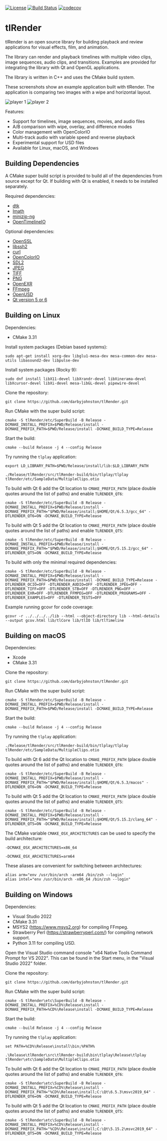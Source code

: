 [![License](https://img.shields.io/badge/License-BSD%203--Clause-blue.svg)](https://opensource.org/licenses/BSD-3-Clause)
[![Build Status](https://github.com/darbyjohnston/tlRender/actions/workflows/ci-workflow.yml/badge.svg)](https://github.com/darbyjohnston/tlRender/actions/workflows/ci-workflow.yml)
[![codecov](https://codecov.io/gh/codecov/example-cpp11-cmake/branch/master/graph/badge.svg)](https://codecov.io/gh/darbyjohnston/tlRender)

# tlRender

tlRender is an open source library for building playback and review
applications for visual effects, film, and animation.

The library can render and playback timelines with multiple video clips,
image sequences, audio clips, and transitions. Examples are provided for
integrating the library with Qt and OpenGL applications.

The library is written in C++ and uses the CMake build system.

These screenshots show an example application built with tlRender. The
application is comparing two images with a wipe and horizontal layout.

![player 1](etc/Images/player_1.png)
![player 2](etc/Images/player_2.png)

Features:
* Support for timelines, image sequences, movies, and audio files
* A/B comparison with wipe, overlay, and difference modes
* Color management with OpenColorIO
* Multi-track audio with variable speed and reverse playback
* Experimental support for USD files
* Available for Linux, macOS, and Windows


## Building Dependencies

A CMake super build script is provided to build all of the dependencies from
source except for Qt. If building with Qt is enabled, it needs to be installed
separately.

Required dependencies:
* [dtk](https://github.com/darbyjohnston/dtk)
* [Imath](https://github.com/AcademySoftwareFoundation/Imath)
* [minizip-ng](https://github.com/zlib-ng/minizip-ng)
* [OpenTimelineIO](https://github.com/PixarAnimationStudios/OpenTimelineIO)

Optional dependencies:
* [OpenSSL](https://www.openssl.org)
* [libssh2](https://libssh2.org)
* [curl](https://curl.se/libcurl)
* [OpenColorIO](https://github.com/AcademySoftwareFoundation/OpenColorIO)
* [SDL2](https://www.libsdl.org)
* [JPEG](https://libjpeg-turbo.org)
* [TIFF](http://www.libtiff.org)
* [PNG](https://libpng.sourceforge.io/index.html)
* [OpenEXR](https://www.openexr.com/)
* [FFmpeg](https://ffmpeg.org)
* [OpenUSD](https://github.com/PixarAnimationStudios/OpenUSD)
* [Qt version 5 or 6](https://www.qt.io)


## Building on Linux

Dependencies:
* CMake 3.31

Install system packages (Debian based systems):
```
sudo apt-get install xorg-dev libglu1-mesa-dev mesa-common-dev mesa-utils libasound2-dev libpulse-dev
```

Install system packages (Rocky 9):
```
sudo dnf install libX11-devel libXrandr-devel libXinerama-devel libXcursor-devel libXi-devel mesa-libGL-devel pipewire-devel
```

Clone the repository:
```
git clone https://github.com/darbyjohnston/tlRender.git
```
Run CMake with the super build script:
```
cmake -S tlRender/etc/SuperBuild -B Release -DCMAKE_INSTALL_PREFIX=$PWD/Release/install -DCMAKE_PREFIX_PATH=$PWD/Release/install -DCMAKE_BUILD_TYPE=Release
```
Start the build:
```
cmake --build Release -j 4 --config Release
```
Try running the `tlplay` application:
```
export LD_LIBRARY_PATH=$PWD/Release/install/lib:$LD_LIBRARY_PATH
```
```
./Release/tlRender/src/tlRender-build/bin/tlplay/tlplay tlRender/etc/SampleData/MultipleClips.otio
```

To build with Qt 6 add the Qt location to `CMAKE_PREFIX_PATH` (place double
quotes around the list of paths) and enable `TLRENDER_QT6`:
```
cmake -S tlRender/etc/SuperBuild -B Release -DCMAKE_INSTALL_PREFIX=$PWD/Release/install -DCMAKE_PREFIX_PATH="$PWD/Release/install;$HOME/Qt/6.5.3/gcc_64" -DTLRENDER_QT6=ON -DCMAKE_BUILD_TYPE=Release
```

To build with Qt 5 add the Qt location to `CMAKE_PREFIX_PATH` (place double
quotes around the list of paths) and enable `TLRENDER_QT5`:
```
cmake -S tlRender/etc/SuperBuild -B Release -DCMAKE_INSTALL_PREFIX=$PWD/Release/install -DCMAKE_PREFIX_PATH="$PWD/Release/install;$HOME/Qt/5.15.2/gcc_64" -DTLRENDER_QT5=ON -DCMAKE_BUILD_TYPE=Release
```

To build with only the minimal required dependencies:
```
cmake -S tlRender/etc/SuperBuild -B Release -DCMAKE_INSTALL_PREFIX=$PWD/Release/install -DCMAKE_PREFIX_PATH=$PWD/Release/install -DCMAKE_BUILD_TYPE=Release -DTLRENDER_OCIO=OFF -DTLRENDER_AUDIO=OFF -DTLRENDER_JPEG=OFF -DTLRENDER_TIFF=OFF -DTLRENDER_STB=OFF -DTLRENDER_PNG=OFF -DTLRENDER_EXR=OFF -DTLRENDER_FFMPEG=OFF -DTLRENDER_PROGRAMS=OFF -DTLRENDER_EXAMPLES=OFF -DTLRENDER_TESTS=OFF
```

Example running gcovr for code coverage:
```
gcovr -r ../../../../lib --html --object-directory lib --html-details --output gcov.html lib/tlCore lib/tlIO lib/tlTimeline
```


## Building on macOS

Dependencies:
* Xcode
* CMake 3.31

Clone the repository:
```
git clone https://github.com/darbyjohnston/tlRender.git
```
Run CMake with the super build script:
```
cmake -S tlRender/etc/SuperBuild -B Release -DCMAKE_INSTALL_PREFIX=$PWD/Release/install -DCMAKE_PREFIX_PATH=$PWD/Release/install -DCMAKE_BUILD_TYPE=Release
```
Start the build:
```
cmake --build Release -j 4 --config Release
```
Try running the `tlplay` application:
```
./Release/tlRender/src/tlRender-build/bin/tlplay/tlplay tlRender/etc/SampleData/MultipleClips.otio
```

To build with Qt 6 add the Qt location to `CMAKE_PREFIX_PATH` (place double
quotes around the list of paths) and enable `TLRENDER_QT6`:
```
cmake -S tlRender/etc/SuperBuild -B Release -DCMAKE_INSTALL_PREFIX=$PWD/Release/install -DCMAKE_PREFIX_PATH="$PWD/Release/install;$HOME/Qt/6.5.3/macos" -DTLRENDER_QT6=ON -DCMAKE_BUILD_TYPE=Release
```

To build with Qt 5 add the Qt location to `CMAKE_PREFIX_PATH` (place double
quotes around the list of paths) and enable `TLRENDER_QT5`:
```
cmake -S tlRender/etc/SuperBuild -B Release -DCMAKE_INSTALL_PREFIX=$PWD/Release/install -DCMAKE_PREFIX_PATH="$PWD/Release/install;$HOME/Qt/5.15.2/clang_64" -DTLRENDER_QT5=ON -DCMAKE_BUILD_TYPE=Release
```

The CMake variable `CMAKE_OSX_ARCHITECTURES` can be used to specify the build
architecture:
```
-DCMAKE_OSX_ARCHITECTURES=x86_64
```
```
-DCMAKE_OSX_ARCHITECTURES=arm64
```

These aliases are convenient for switching between architectures:
```
alias arm="env /usr/bin/arch -arm64 /bin/zsh --login"
alias intel="env /usr/bin/arch -x86_64 /bin/zsh --login"
```


## Building on Windows

Dependencies:
* Visual Studio 2022
* CMake 3.31
* MSYS2 (https://www.msys2.org) for compiling FFmpeg.
* Strawberry Perl (https://strawberryperl.com/) for compiling network support.
* Python 3.11 for compiling USD.

Open the Visual Studio command console "x64 Native Tools Command Prompt for VS 2022".
This can be found in the Start menu, in the "Visual Studio 2022" folder.

Clone the repository:
```
git clone https://github.com/darbyjohnston/tlRender.git
```
Run CMake with the super build script:
```
cmake -S tlRender\etc\SuperBuild -B Release -DCMAKE_INSTALL_PREFIX=%CD%\Release\install -DCMAKE_PREFIX_PATH=%CD%\Release\install -DCMAKE_BUILD_TYPE=Release
```
Start the build:
```
cmake --build Release -j 4 --config Release
```
Try running the `tlplay` application:
```
set PATH=%CD%\Release\install\bin;%PATH%
```
```
.\Release\tlRender\src\tlRender-build\bin\tlplay\Release\tlplay tlRender\etc\SampleData\MultipleClips.otio
```

To build with Qt 6 add the Qt location to `CMAKE_PREFIX_PATH` (place double
quotes around the list of paths) and enable `TLRENDER_QT6`:
```
cmake -S tlRender\etc\SuperBuild -B Release -DCMAKE_INSTALL_PREFIX=%CD%\Release\install -DCMAKE_PREFIX_PATH="%CD%\Release\install;C:\Qt\6.5.3\msvc2019_64" -DTLRENDER_QT6=ON -DCMAKE_BUILD_TYPE=Release
```

To build with Qt 5 add the Qt location to `CMAKE_PREFIX_PATH` (place double
quotes around the list of paths) and enable `TLRENDER_QT5`:
```
cmake -S tlRender\etc\SuperBuild -B Release -DCMAKE_INSTALL_PREFIX=%CD%\Release\install -DCMAKE_PREFIX_PATH="%CD%\Release\install;C:\Qt\5.15.2\msvc2019_64" -DTLRENDER_QT5=ON -DCMAKE_BUILD_TYPE=Release
```
